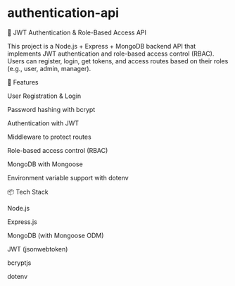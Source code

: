 # authentication-api
 
🔐 JWT Authentication & Role-Based Access API

This project is a Node.js + Express + MongoDB backend API that implements JWT authentication and role-based access control (RBAC).
Users can register, login, get tokens, and access routes based on their roles (e.g., user, admin, manager).

🚀 Features

User Registration & Login

Password hashing with bcrypt

Authentication with JWT

Middleware to protect routes

Role-based access control (RBAC)

MongoDB with Mongoose

Environment variable support with dotenv

📦 Tech Stack

Node.js

Express.js

MongoDB (with Mongoose ODM)

JWT (jsonwebtoken)

bcryptjs

dotenv